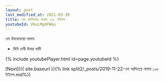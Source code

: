 ```yaml
---
layout: post
last_modified_at: 2021-03-30
title: ওম ভ্যাডিশায় নামায ১০৮ টাইমস
youtubeId: VhuLMg0FWko
---
```

 
 
 ওম উমাধাভায়া নামায  
 
 -  যিনি দেবী উমার স্বামী 
 
  
 
  
 
 
 
 
 
 


{% include youtubePlayer.html id=page.youtubeId %}
 
[Next]({{ site.baseurl }}{% link  split2/_posts/2019-11-22-ওম আদিত্যয় নামায ১০৮ টাইমস.md%})
 
